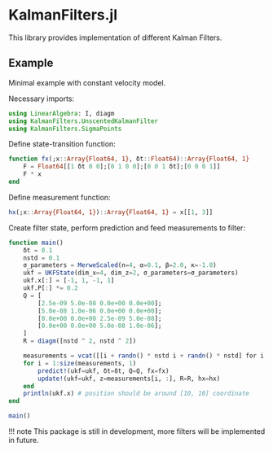 # KalmanFilters.jl

This library provides implementation of different Kalman Filters.

## Example
Minimal example with constant velocity model.

Necessary imports:
```julia
using LinearAlgebra: I, diagm
using KalmanFilters.UnscentedKalmanFilter
using KalmanFilters.SigmaPoints
```
Define state-transition function:
```julia
function fx(;x::Array{Float64, 1}, δt::Float64)::Array{Float64, 1}
    F = Float64[[1 δt 0 0];[0 1 0 0];[0 0 1 δt];[0 0 0 1]]
    F * x
end
```
Define measurement function:
```julia
hx(;x::Array{Float64, 1})::Array{Float64, 1} = x[[1, 3]]
```
Create filter state, perform prediction and feed measurements to filter:
```julia
function main()
    δt = 0.1
    nstd = 0.1
    σ_parameters = MerweScaled(n=4, α=0.1, β=2.0, κ=-1.0)
    ukf = UKFState(dim_x=4, dim_z=2, σ_parameters=σ_parameters)
    ukf.x[:] = [-1, 1, -1, 1]
    ukf.P[:] *= 0.2
    Q = [
        [2.5e-09 5.0e-08 0.0e+00 0.0e+00];
        [5.0e-08 1.0e-06 0.0e+00 0.0e+00];
        [0.0e+00 0.0e+00 2.5e-09 5.0e-08];
        [0.0e+00 0.0e+00 5.0e-08 1.0e-06];
    ]
    R = diagm([nstd ^ 2, nstd ^ 2])

    measurements = vcat([[i + randn() * nstd i + randn() * nstd] for i = 1:10]...)
    for i = 1:size(measurements, 1)
        predict!(ukf=ukf, δt=δt, Q=Q, fx=fx)
        update!(ukf=ukf, z=measurements[i, :], R=R, hx=hx)
    end
    println(ukf.x) # position should be around [10, 10] coordinate
end

main()
```

!!! note
    This package is still in development,
    more filters will be implemented in future.
